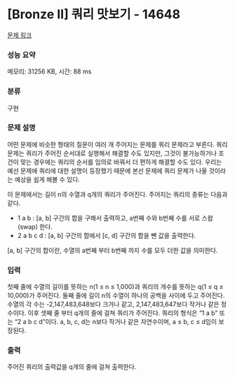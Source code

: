 # [Bronze II] 쿼리 맛보기 - 14648 

[문제 링크](https://www.acmicpc.net/problem/14648) 

### 성능 요약

메모리: 31256 KB, 시간: 88 ms

### 분류

구현

### 문제 설명

<p>어떤 문제에 비슷한 형태의 질문이 여러 개 주어지는 문제를 쿼리 문제라고 부른다. 쿼리 문제는 쿼리가 주어진 순서대로 실행해서 해결할 수도 있지만, 그것이 불가능하거나 조건이 맞는 경우에는 쿼리의 순서를 임의로 바꿔서 더 편하게 해결할 수도 있다. 우리는 예선 문제에 쿼리에 대한 설명이 등장했기 때문에 본선 문제에 쿼리 문제가 나올 것이라는 예상을 쉽게 해볼 수 있다.</p>

<p>이 문제에서는 길이 n의 수열과 q개의 쿼리가 주어진다. 주어지는 쿼리의 종류는 다음과 같다.</p>

<ul>
	<li>1 a b : [a, b] 구간의 합을 구해서 출력하고, a번째 수와 b번째 수를 서로 스왑(swap) 한다.</li>
	<li>2 a b c d : [a, b] 구간의 합에서 [c, d] 구간의 합을 뺀 값을 출력한다.</li>
</ul>

<p>[a, b] 구간의 합이란, 수열의 a번째 부터 b번째 까지 수를 모두 더한 값을 의미한다.</p>

### 입력 

 <p>첫째 줄에 수열의 길이를 뜻하는 n(1 ≤ n ≤ 1,000)과 쿼리의 개수를 뜻하는 q(1 ≤ q ≤ 10,000)가 주어진다. 둘째 줄에 길이 n의 수열이 하나의 공백을 사이에 두고 주어진다. 수열의 각 수는 -2,147,483,648보다 크거나 같고, 2,147,483,647보다 작거나 같은 정수이다. 이후 셋째 줄 부터 q개의 줄에 걸쳐 쿼리가 주어진다. 쿼리의 형식은 “1 a b” 또는 “2 a b c d”이다. a, b, c, d는 n보다 작거나 같은 자연수이며, a ≤ b, c ≤ d임이 보장된다.</p>

### 출력 

 <p>주어진 쿼리의 출력값을 q개의 줄에 걸쳐 출력한다.</p>

